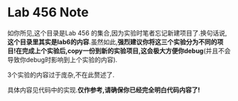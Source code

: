 # Lab 456 Note

如你所见,这个目录是Lab 456 的集合,因为实验时笔者忘记新建项目了.换句话说,**这个目录里其实是lab6的内容**.虽然如此,**强烈建议你将这三个实验分为不同的项目!在完成上个实验后,copy一份到新的实验项目,这会极大方便你debug**(并且不会导致你debug时影响到上个实验的内容).

3个实验的内容过于庞杂,不在此赘述了.

具体内容见代码中的实现.**仅作参考,请确保你已经完全明白代码内容了!**
